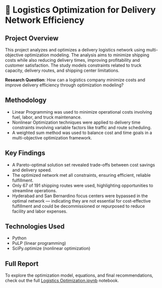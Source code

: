 # 🚛 Logistics Optimization for Delivery Network Efficiency

## Project Overview
This project analyzes and optimizes a delivery logistics network using multi-objective optimization modeling. The analysis aims to minimize shipping costs while also reducing delivery times, improving profitability and customer satisfaction. The study models constraints related to truck capacity, delivery routes, and shipping center limitations.

**Research Question**: How can a logistics company minimize costs and improve delivery efficiency through optimization modeling?

## Methodology
- Linear Programming was used to minimize operational costs involving fuel, labor, and truck maintenance.
- Nonlinear Optimization techniques were applied to delivery time constraints involving variable factors like traffic and route scheduling.
- A weighted sum method was used to balance cost and time goals in a multi-objective optimization framework.

## Key Findings
- A Pareto-optimal solution set revealed trade-offs between cost savings and delivery speed.
- The optimized network met all constraints, ensuring efficient, reliable fulfillment.
- Only 67 of 191 shipping routes were used, highlighting opportunities to streamline operations.
- Hyderabad and San Bernardino focus centers were bypassed in the optimal network — indicating they are not essential for cost-effective fulfillment and could be decommissioned or repurposed to reduce facility and labor expenses.
 
## Technologies Used
- Python
- PuLP (linear programming)
- SciPy.optimize (nonlinear optimization)

## Full Report
To explore the optimization model, equations, and final recommendations, check out the full [Logistics Optimization.ipynb](./Logistics%20Optimization.ipynb) notebook.